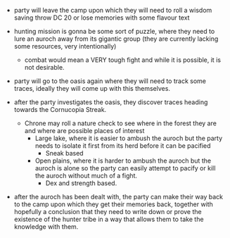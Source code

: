 - party will leave the camp upon which they will need to roll a wisdom saving throw DC 20 or lose memories with some flavour text
- hunting mission is gonna be some sort of puzzle, where they need to lure an auroch away from its gigantic group (they are currently lacking some resources, very intentionally)
	- combat would mean a VERY tough fight and while it is possible, it is not desirable.

- party will go to the oasis again where they will need to track some traces, ideally they will come up with this themselves.
- after the party investigates the oasis, they discover traces heading towards the Cornucopia Streak.
	- Chrone may roll a nature check to see where in the forest they are and where are possible places of interest
		- Large lake, where it is easier to ambush the auroch but the party needs to isolate it first from its herd before it can be pacified
			- Sneak based
		- Open plains, where it is harder to ambush the auroch but the auroch is alone so the party can easily attempt to pacify or kill the auroch without much of a fight.
			- Dex and strength based.

- after the auroch has been dealt with, the party can make their way back to the camp upon which they get their memories back, together with hopefully a conclusion that they need to write down or prove the existence of the hunter tribe in a way that allows them to take the knowledge with them.
